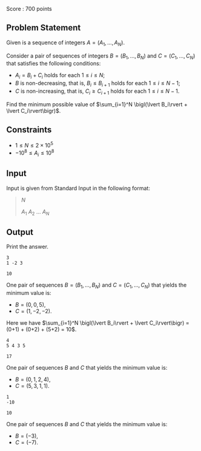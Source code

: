 Score : $700$ points

## Problem Statement

Given is a sequence of integers $A = (A_1, \ldots, A_N)$.

Consider a pair of sequences of integers $B = (B_1, \ldots, B_N)$ and $C = (C_1, \ldots, C_N)$ that satisfies the following conditions:

- $A_i = B_i + C_i$ holds for each $1\leq i\leq N$;
- $B$ is non-decreasing, that is, $B_i\leq B_{i+1}$ holds for each $1\leq i\leq N-1$;
- $C$ is non-increasing, that is, $C_i\geq C_{i+1}$ holds for each $1\leq i\leq N-1$.

Find the minimum possible value of $\sum_{i=1}^N \bigl(\lvert B_i\rvert + \lvert C_i\rvert\bigr)$. 

## Constraints

- $1\leq N\leq 2\times 10^5$
- $-10^8\leq A_i\leq 10^8$

## Input

Input is given from Standard Input in the following format:

> $N$
> 
> $A_1$ $A_2$ $\ldots$ $A_N$

## Output

Print the answer.

```input1
3
1 -2 3
```

```output1
10
```

One pair of sequences $B = (B_1, \ldots, B_N)$ and $C = (C_1, \ldots, C_N)$ that yields the minimum value is:

- $B = (0, 0, 5)$,
- $C = (1, -2, -2)$.

Here we have $\sum_{i=1}^N \bigl(\lvert B_i\rvert + \lvert C_i\rvert\bigr) = (0+1) + (0+2) + (5+2) = 10$.

```input2
4
5 4 3 5
```

```output2
17
```

One pair of sequences $B$ and $C$ that yields the minimum value is:

- $B = (0, 1, 2, 4)$,
- $C = (5, 3, 1, 1)$.

```input3
1
-10
```

```output3
10
```

One pair of sequences $B$ and $C$ that yields the minimum value is:

- $B = (-3)$,
- $C = (-7)$.